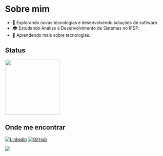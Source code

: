 # Sobre mim

- 🤔 Explorando novas tecnologias e desenvolvendo soluções de software.
- 🎓 Estudando Análise e Desenvolvimento de Sistemas no IFSP.
- 🌱 Aprendendo mais sobre tecnologias.

## Status

<a href="https://github.com/Gabirel-Lucena" title="Perfil do Lucena">
  <img height="180em" src="https://github-readme-stats.vercel.app/api?username=Gabriel-Lucena&theme=evatheme&show_icons=true" />
</a>

## Onde me encontrar

[![Linkedin](https://img.shields.io/badge/-GabrielLucena-blue?style=flat-square&logo=Linkedin&logoColor=white&link=https://www.linkedin.com/in/gabriel-lucena-da-cunha)](https://www.linkedin.com/in/gabriel-lucena-da-cunha)
[![GitHub](https://img.shields.io/github/followers/iuricode?label=follow&style=social)](https://github.com/Gabriel-Lucena)

![](https://komarev.com/ghpvc/?username=Gabriel-Lucena&color=ff4747)
